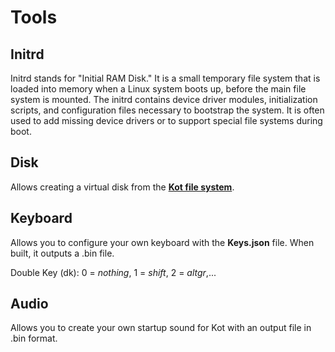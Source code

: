 # Tools

## **Initrd**

Initrd stands for "Initial RAM Disk." It is a small temporary file system that is loaded into memory when a Linux system boots up, before the main file system is mounted. The initrd contains device driver modules, initialization scripts, and configuration files necessary to bootstrap the system. It is often used to add missing device drivers or to support special file systems during boot.

## **Disk**

Allows creating a virtual disk from the [**Kot file system**](https://github.com/kot-org/Kot).

## **Keyboard**

Allows you to configure your own keyboard with the **Keys.json** file. When built, it outputs a .bin file.

Double Key (dk): 0 = *nothing*, 1 = *shift*, 2 = *altgr*,...

## **Audio**

Allows you to create your own startup sound for Kot with an output file in .bin format.